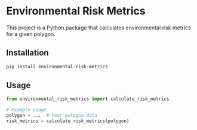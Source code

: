 # Environmental Risk Metrics

This project is a Python package that calculates environmental risk metrics for a given polygon.

## Installation

```bash
pip install environmental-risk-metrics
```

## Usage

```python
from environmental_risk_metrics import calculate_risk_metrics

# Example usage
polygon = ...  # Your polygon data
risk_metrics = calculate_risk_metrics(polygon)
```
